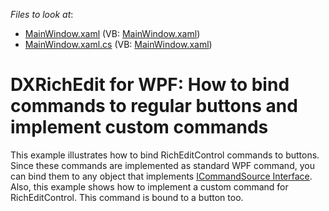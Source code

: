 <!-- default file list -->
*Files to look at*:

* [MainWindow.xaml](./CS/MainWindow.xaml) (VB: [MainWindow.xaml](./VB/MainWindow.xaml))
* [MainWindow.xaml.cs](./CS/MainWindow.xaml.cs) (VB: [MainWindow.xaml](./VB/MainWindow.xaml))
<!-- default file list end -->
# DXRichEdit for WPF: How to bind commands to regular buttons and implement custom commands


<p>This example illustrates how to bind RichEditControl commands to buttons. Since these commands are implemented as standard WPF command, you can bind them to any object that implements <a href="http://msdn.microsoft.com/en-us/library/system.windows.input.icommandsource.aspx"><u>ICommandSource Interface</u></a>. Also, this example shows how to implement a custom command for RichEditControl. This command is bound to a button too.</p>

<br/>


